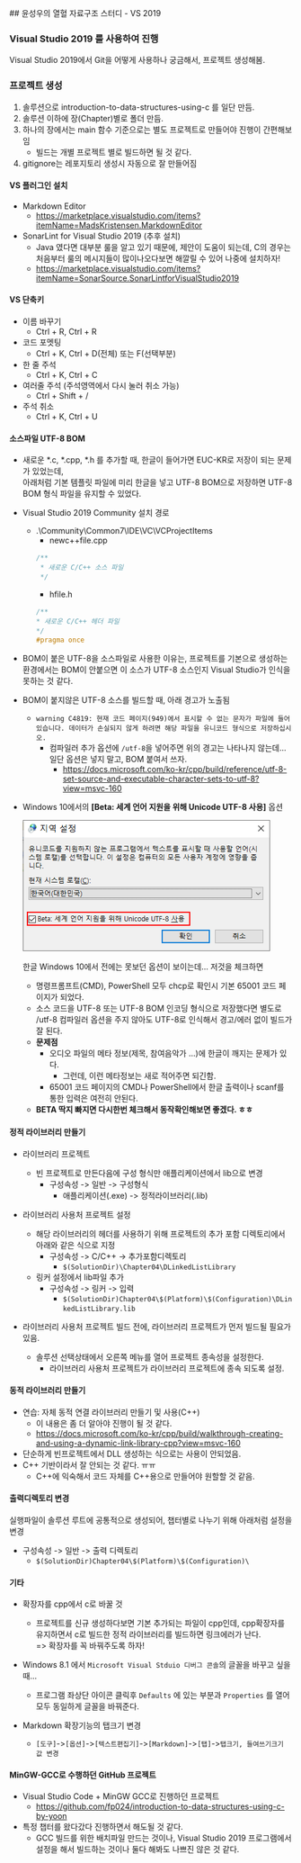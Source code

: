 ﻿﻿## 윤성우의 열혈 자료구조 스터디 - VS 2019
### Visual Studio 2019 를 사용하여 진행

Visual Studio 2019에서 Git을 어떻게 사용하나 궁금해서, 프로젝트 생성해봄.

### 프로젝트 생성
1. 솔루션으로 introduction-to-data-structures-using-c 를 일단 만듬.
2. 솔루션 이하에 장(Chapter)별로 폴더 만듬.
3. 하나의 장에서는 main 함수 기준으로는 별도 프로젝트로 만들어야 진행이 간편해보임  
    * 빌드는 개별 프로젝트 별로 빌드하면 될 것 같다.
4. gitignore는 레포지토리 생성시 자동으로 잘 만들어짐


#### VS 플러그인 설치
* Markdown Editor
  * https://marketplace.visualstudio.com/items?itemName=MadsKristensen.MarkdownEditor
* SonarLint for Visual Studio 2019 (추후 설치)
  * Java 였다면 대부분 룰을 알고 있기 때문에, 제안이 도움이 되는데, C의 경우는 처음부터 룰의 메시지들이 많이나오다보면 해깔릴 수 있어 나중에 설치하자!
  * https://marketplace.visualstudio.com/items?itemName=SonarSource.SonarLintforVisualStudio2019

#### VS 단축키
* 이름 바꾸기
  * Ctrl + R, Ctrl + R
* 코드 포멧팅
  * Ctrl + K, Ctrl + D(전체) 또는 F(선택부분)
* 한 줄 주석
  * Ctrl + K, Ctrl + C
* 여러줄 주석 (주석영역에서 다시 눌러 취소 가능)
  * Ctrl + Shift + /
* 주석 취소
  * Ctrl + K, Ctrl + U

#### 소스파일 UTF-8 BOM
* 새로운 *.c, *.cpp, *.h 를 추가할 때, 한글이 들어가면 EUC-KR로 저장이 되는 문제가 있었는데,  
  아래처럼 기본 템플릿 파일에 미리 한글을 넣고 UTF-8 BOM으로 저장하면 UTF-8 BOM 형식 파일을 유지할 수 있었다. 
  
* Visual Studio 2019 Community 설치 경로
  * .\Community\Common7\IDE\VC\VCProjectItems
    * newc++file.cpp
    ```c
    /**
     * 새로운 C/C++ 소스 파일
     */
    ```
    * hfile.h
     ```c
    /**
     * 새로운 C/C++ 헤더 파일
     */
    #pragma once
    
     ```

* BOM이 붙은 UTF-8을 소스파일로 사용한 이유는, 프로젝트를 기본으로 생성하는 환경에서는 BOM이 안붙으면 이 소스가 UTF-8 소스인지 Visual Studio가 인식을 못하는 것 같다.

* BOM이 붙지않은 UTF-8 소스를 빌드할 때, 아래 경고가 노출됨
  * `warning C4819: 현재 코드 페이지(949)에서 표시할 수 없는 문자가 파일에 들어 있습니다. 데이터가 손실되지 않게 하려면 해당 파일을 유니코드 형식으로 저장하십시오.`
    * 컴파일러 추가 옵션에 `/utf-8`을 넣어주면 위의 경고는 나타나지 않는데... 일단 옵션은 넣지 말고, BOM 붙여서 쓰자. 
      * https://docs.microsoft.com/ko-kr/cpp/build/reference/utf-8-set-source-and-executable-character-sets-to-utf-8?view=msvc-160
  
* Windows 10에서의 **[Beta: 세계 언어 지원을 위해 Unicode UTF-8 사용]** 옵션

  ![세계 언어 지원을 위해 Unicode UTF-8 사용 옵션](./image/beta-use-unicode.png)

  한글 Windows 10에서 전에는 못보던 옵션이 보이는데... 저것을 체크하면 <br>

  * 명령프롬프트(CMD), PowerShell 모두 chcp로 확인시 기본 65001 코드 페이지가 되었다.
  * 소스 코드을 UTF-8 또는 UTF-8 BOM 인코딩 형식으로 저장했다면 별도로 /utf-8 컴파일러 옵션을 주지 않아도 UTF-8로 인식해서 경고/에러 없이 빌드가 잘 된다.  
  * **문제점**
    * 오디오 파일의 메타 정보(제목, 참여음악가 ...)에 한글이 깨지는 문제가 있다.
      * 그런데, 이런 메타정보는 새로 적어주면 되긴함.
    * 65001 코드 페이지의 CMD나 PowerShell에서 한글 출력이나 scanf를 통한 입력은 여전히 안된다.
  * **BETA 딱지 빠지면 다시한번 체크해서 동작확인해보면 좋겠다. ㅎㅎ** 

#### 정적 라이브러리 만들기
* 라이브러리 프로젝트 
  * 빈 프로젝트로 만든다음에 구성 형식만 애플리케이션에서 lib으로 변경
    * 구성속성 -> 일반 -> 구성형식
      * 애플리케이션(.exe) -> 정적라이브러리(.lib)

* 라이브러리 사용처 프로젝트 설정
  * 해당 라이브러리의 헤더를 사용하기 위해 프로젝트의 추가 포함 디렉토리에서 아래와 같은 식으로 지정
    * 구성속성 -> C/C++ -> 추가포함디렉토리
      * `$(SolutionDir)\Chapter04\DLinkedListLibrary`
  * 링커 설정에서 lib파일 추가
    * 구성속성 -> 링커 -> 입력
      * `$(SolutionDir)Chapter04\$(Platform)\$(Configuration)\DLinkedListLibrary.lib`

* 라이브러리 사용처 프로젝트 빌드 전에, 라이브러리 프로젝트가 먼저 빌드될 필요가 있음.
  * 솔루션 선택상태에서 오른쪽 메뉴를 열어 프로젝트 종속성을 설정한다. 
    * 라이브러리 사용처 프로젝트가 라이브러리 프로젝트에 종속 되도록 설정.


#### 동적 라이브러리 만들기
* 연습: 자체 동적 연결 라이브러리 만들기 및 사용(C++)
  * 이 내용은 좀 더 알아야 진행이 될 것 같다.
  * https://docs.microsoft.com/ko-kr/cpp/build/walkthrough-creating-and-using-a-dynamic-link-library-cpp?view=msvc-160
* 단순하게 빈프로젝트에서 DLL 생성하는 식으로는 사용이 안되었음.
* C++ 기반이라서 잘 안되는 것 같다. ㅠㅠ
  * C++에 익숙해서 코드 자체를 C++용으로 만들어야 원할할 것 같음.


#### 출력디렉토리 변경
실행파일이 솔루션 루트에 공통적으로 생성되어, 챕터별로 나누기 위해 아래처럼 설정을 변경
* 구성속성 -> 일반 -> 출력 디렉토리
  * `$(SolutionDir)Chapter04\$(Platform)\$(Configuration)\`

#### 기타
* 확장자를 cpp에서 c로 바꿀 것
  * 프로젝트를 신규 생성하다보면 기본 추가되는 파일이 cpp인데, cpp확장자를 유지하면서 c로 빌드한 정적 라이브러리를 빌드하면 링크에러가 난다.  
    => 확장자를 꼭 바꿔주도록 하자!

* Windows 8.1 에서 `Microsoft Visual Stduio 디버그 콘솔`의 글꼴을 바꾸고 싶을 때...
  * 프로그램 좌상단 아이콘 클릭후 `Defaults` 에 있는 부분과 `Properties` 를  열어 모두 동일하게 글꼴을 바꿔준다.

* Markdown 확장기능의 탭크기 변경
  * `[도구]`->`[옵션]`->`[텍스트편집기]`->`[Markdown]`->`[탭]`->`탭크기, 들여쓰기크기 값 변경`


#### MinGW-GCC로 수행하던 GitHub 프로젝트
* Visual Studio Code + MinGW GCC로 진행하던 프로젝트
  * https://github.com/fp024/introduction-to-data-structures-using-c-by-yoon
* 특정 챕터를 왔다갔다 진행하면서 해도될 것 같다.
  * GCC 빌드를 위한 배치파일 만드는 것이나, Visual Studio 2019 프로그램에서 설정을 해서 빌드하는 것이나 둘다 해봐도 나쁘진 않은 것 같다.
